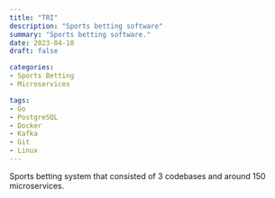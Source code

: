 ```yaml
---
title: "TRI"
description: "Sports betting software"
summary: "Sports betting software."
date: 2023-04-10
draft: false

categories:
- Sports Betting
- Microservices

tags:
- Go
- PostgreSQL
- Docker
- Kafka
- Git
- Linux
---
```


Sports betting system that consisted of 3 codebases and around 150 microservices.
